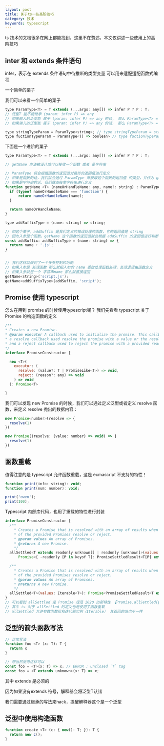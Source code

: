 ```yaml
---
layout: post
title: 关于ts一些高阶技巧
category: 技术
keywords: typescript
---
```


ts 技术的文档很多在网上都能找到，这里不在赘述，本文仅讲述一些使用上的高阶技巧

## inter 和 extends 条件语句

infer，表示在 extends 条件语句中待推断的类型变量
可以用来适配适配函数式编程

一个简单的栗子

我们可以来看一个简单的栗子

```js
type ParamType<T> = T extends (...args: any[]) => infer P ? P : T;
// 泛型T 能不能继承 (param: infer P) => any
// 如果输入的泛型能 属于 (param: infer P) => any 的话， 那么 ParamType<T> = P (P 是函数式编程的入参)
// 如果输入的泛型能 属于 (param: infer P) => any 的话， 那么 ParamType<T> = T

type stringTypeParam = ParamType<string>; // type stringTypeParam = string
type fuctionTypeParam = ParamType<() => boolean> // type fuctionTypeParam = boolean
```

下面是一个进阶的栗子

```js
type ParamType<T> = T extends (...args: any[]) => infer P ? P : T;

// getName 方法被设计成可以接收一个函数 或者 是字符串

// ParamType 将会根据函数的返回值对最终的返回值进行定义
// 如果是函数的话，我们就会通过 ParamType 来获取这个函数的返回值 的类型，并作为 getName 的返回值进行定义
// 如果是字符串的话，我们就直接拿字符串进行定义
function getName <T> (nameOrHandleName: any, name?: string) : ParamType<T> {
  if (typeof nameOrHandleName === 'function') {
      return nameOrHandleName(name);
  }

  return nameOrHandleName;
}

type addSuffixType = (name: string) => string;

// 如这个栗子，addSuffix 是我们定义的错误处理的函数，它的返回值是 string 
// 因为入参是个函数，getName 这个函数的返回值就会根据 addSuffix 的返回值进行判断，也就是 infer P === string
const addSuffix: addSuffixType = (name: string) => {
  return name + '.js';
}


// 我们这样就做到了一个多参控制的功能
// 如果入参是 处理函数 那么就把入参的 name 丢给处理函数处理，处理逻辑由函数定义
// 如果入参就是一个 字符串name 那么就直接返回
getName<string>('script.js');
getName<addSuffixType>(addSuffix, 'script');
```

## Promise 使用 typescript

怎么在用到 promise 的时候使用typescript呢？
我们先看看 typescript 关于 Promise 的构造函数的定义

```js
/**
* Creates a new Promise.
* @param executor A callback used to initialize the promise. This callback is passed two arguments:
* a resolve callback used resolve the promise with a value or the result of another promise,
* and a reject callback used to reject the promise with a provided reason or error.
*/
interface PromiseConstructor {

  new <T>(
    executor: (
      resolve: (value?: T | PromiseLike<T>) => void,
      reject: (reason?: any) => void
    ) => void
  ): Promise<T>

}
```

我们可以发现 new Promise 的时候，我们可以通过定义泛型或者定义 resolve 函数，来定义 resolve 抛出的数据内容：

```js
new Promise<number>(resolve => {
  resolve(1)
})

new Promise((resolve: (value: number) => void) => {
  resolve(1)
})
```

## 函数重载

值得注意的是 typescript 允许函数重载，这是 ecmascript 不支持的特性！

```js
function print(info: string): void;
function print(num: number): void;

print('owen');
print(100);
```

Typescript 内部库代码，也用了重载的特性进行封装

```js
interface PromiseConstructor {
  /**
    * Creates a Promise that is resolved with an array of results when all
    * of the provided Promises resolve or reject.
    * @param values An array of Promises.
    * @returns A new Promise.
    */
  allSettled<T extends readonly unknown[] | readonly [unknown]>(values: T):
      Promise<{ -readonly [P in keyof T]: PromiseSettledResult<T[P] extends PromiseLike<infer U> ? U : T[P]> }>;

  /**
    * Creates a Promise that is resolved with an array of results when all
    * of the provided Promises resolve or reject.
    * @param values An array of Promises.
    * @returns A new Promise.
    */
  allSettled<T>(values: Iterable<T>): Promise<PromiseSettledResult<T extends PromiseLike<infer U> ? U : T>[]>;
}
// 可以看到 allSettled 是 Promise 规范 2020 的新特性 【Promise.allSettled(promises)】
// 其中 ts 对于 allSettled 的定义也是使用了函数重载
// allSettled 允许参数为数组和迭代器实例（Iterable） 其返回的值也不一样
```

## 泛型的箭头函数写法

```js
// 正常写法
function foo <T> (x: T): T {
  return x
}

// 想当然觉得这样可以
const foo = <T>(x: T) => x; // ERROR : unclosed `T` tag
const foo = <T extends unknown>(x: T) => x;
```

其中 extends 是必须的

因为如果没有extends 符号，解释器会将泛型T认错

我们需要通过继承的写法来hack，提醒解释器这个是一个泛型


## 泛型中使用构造函数

```js
function create <T> (c: { new(): T; }): T {
  return new c();
}
```
